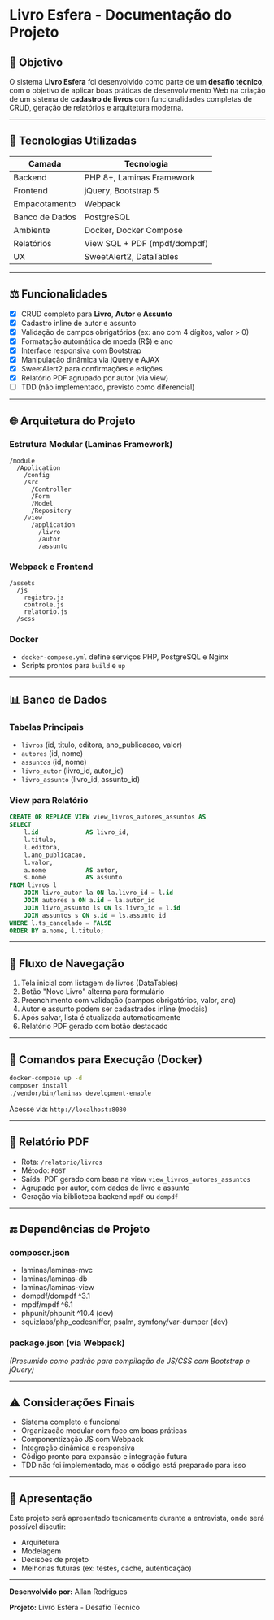 # Livro Esfera - Documentação do Projeto

## 📄 Objetivo

O sistema **Livro Esfera** foi desenvolvido como parte de um **desafio técnico**, com o objetivo de aplicar boas práticas de desenvolvimento Web na criação de um sistema de **cadastro de livros** com funcionalidades completas de CRUD, geração de relatórios e arquitetura moderna.

---

## 🚀 Tecnologias Utilizadas

| Camada         | Tecnologia                   |
| -------------- | ---------------------------- |
| Backend        | PHP 8+, Laminas Framework    |
| Frontend       | jQuery, Bootstrap 5          |
| Empacotamento  | Webpack                      |
| Banco de Dados | PostgreSQL                   |
| Ambiente       | Docker, Docker Compose       |
| Relatórios     | View SQL + PDF (mpdf/dompdf) |
| UX             | SweetAlert2, DataTables      |

---

## ⚖️ Funcionalidades

* [x] CRUD completo para **Livro**, **Autor** e **Assunto**
* [x] Cadastro inline de autor e assunto
* [x] Validação de campos obrigatórios (ex: ano com 4 dígitos, valor > 0)
* [x] Formatação automática de moeda (R\$) e ano
* [x] Interface responsiva com Bootstrap
* [x] Manipulação dinâmica via jQuery e AJAX
* [x] SweetAlert2 para confirmações e edições
* [x] Relatório PDF agrupado por autor (via view)
* [ ] TDD (não implementado, previsto como diferencial)

---

## 🌐 Arquitetura do Projeto

### Estrutura Modular (Laminas Framework)

```
/module
  /Application
    /config
    /src
      /Controller
      /Form
      /Model
      /Repository
    /view
      /application
        /livro
        /autor
        /assunto
```

### Webpack e Frontend

```
/assets
  /js
    registro.js
    controle.js
    relatorio.js
  /scss
```

### Docker

* `docker-compose.yml` define serviços PHP, PostgreSQL e Nginx
* Scripts prontos para `build` e `up`

---

## 📊 Banco de Dados

### Tabelas Principais

* `livros` (id, titulo, editora, ano\_publicacao, valor)
* `autores` (id, nome)
* `assuntos` (id, nome)
* `livro_autor` (livro\_id, autor\_id)
* `livro_assunto` (livro\_id, assunto\_id)

### View para Relatório

```sql
CREATE OR REPLACE VIEW view_livros_autores_assuntos AS
SELECT
    l.id             AS livro_id,
    l.titulo,
    l.editora,
    l.ano_publicacao,
    l.valor,
    a.nome           AS autor,
    s.nome           AS assunto
FROM livros l
    JOIN livro_autor la ON la.livro_id = l.id
    JOIN autores a ON a.id = la.autor_id
    JOIN livro_assunto ls ON ls.livro_id = l.id
    JOIN assuntos s ON s.id = ls.assunto_id
WHERE l.ts_cancelado = FALSE
ORDER BY a.nome, l.titulo;
```

---

## 📅 Fluxo de Navegação

1. Tela inicial com listagem de livros (DataTables)
2. Botão "Novo Livro" alterna para formulário
3. Preenchimento com validação (campos obrigatórios, valor, ano)
4. Autor e assunto podem ser cadastrados inline (modais)
5. Após salvar, lista é atualizada automaticamente
6. Relatório PDF gerado com botão destacado

---

## 🔄 Comandos para Execução (Docker)

```bash
docker-compose up -d
composer install
./vendor/bin/laminas development-enable
```

Acesse via: `http://localhost:8080`

---

## 🔢 Relatório PDF

* Rota: `/relatorio/livros`
* Método: `POST`
* Saída: PDF gerado com base na view `view_livros_autores_assuntos`
* Agrupado por autor, com dados de livro e assunto
* Geração via biblioteca backend `mpdf` ou `dompdf`

---

## 🔚 Dependências de Projeto

### composer.json

* laminas/laminas-mvc
* laminas/laminas-db
* laminas/laminas-view
* dompdf/dompdf ^3.1
* mpdf/mpdf ^6.1
* phpunit/phpunit ^10.4 (dev)
* squizlabs/php\_codesniffer, psalm, symfony/var-dumper (dev)

### package.json (via Webpack)

*(Presumido como padrão para compilação de JS/CSS com Bootstrap e jQuery)*

---

## ⚠️ Considerações Finais

* Sistema completo e funcional
* Organização modular com foco em boas práticas
* Componentização JS com Webpack
* Integração dinâmica e responsiva
* Código pronto para expansão e integração futura
* TDD não foi implementado, mas o código está preparado para isso

---

## 📆 Apresentação

Este projeto será apresentado tecnicamente durante a entrevista, onde será possível discutir:

* Arquitetura
* Modelagem
* Decisões de projeto
* Melhorias futuras (ex: testes, cache, autenticação)

---

**Desenvolvido por:** Allan Rodrigues

**Projeto:** Livro Esfera - Desafio Técnico
